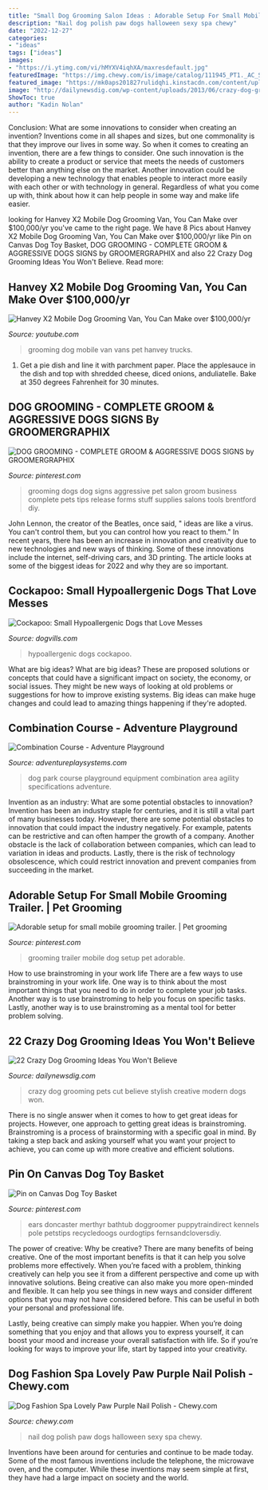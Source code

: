 ```yaml
---
title: "Small Dog Grooming Salon Ideas : Adorable Setup For Small Mobile Grooming Trailer."
description: "Nail dog polish paw dogs halloween sexy spa chewy"
date: "2022-12-27"
categories:
- "ideas"
tags: ["ideas"]
images:
- "https://i.ytimg.com/vi/hMYXV4iqhXA/maxresdefault.jpg"
featuredImage: "https://img.chewy.com/is/image/catalog/111945_PT1._AC_SL1500_V1488992901_.jpg"
featured_image: "https://mk0aps201827rulidqhi.kinstacdn.com/content/uploads/2018/06/UDOGCMBKITSIDE2.jpg"
image: "http://dailynewsdig.com/wp-content/uploads/2013/06/crazy-dog-grooming-22.jpg"
ShowToc: true
author: "Kadin Nolan"
---
```



Conclusion: What are some innovations to consider when creating an invention?
Inventions come in all shapes and sizes, but one commonality is that they improve our lives in some way. So when it comes to creating an invention, there are a few things to consider. One such innovation is the ability to create a product or service that meets the needs of customers better than anything else on the market. Another innovation could be developing a new technology that enables people to interact more easily with each other or with technology in general. Regardless of what you come up with, think about how it can help people in some way and make life easier.

	

		
looking for Hanvey X2 Mobile Dog Grooming Van, You Can Make over $100,000/yr you've came to the right page. We have 8 Pics about Hanvey X2 Mobile Dog Grooming Van, You Can Make over $100,000/yr like Pin on Canvas Dog Toy Basket, DOG GROOMING - COMPLETE GROOM &amp; AGGRESSIVE DOGS SIGNS by GROOMERGRAPHIX and also 22 Crazy Dog Grooming Ideas You Won&#039;t Believe. Read more:
		
    
## Hanvey X2 Mobile Dog Grooming Van, You Can Make Over $100,000/yr

<img loading=lazy src="https://i.ytimg.com/vi/hMYXV4iqhXA/maxresdefault.jpg" onerror="this.onerror=null;this.src='https://tse3.mm.bing.net/th?id=OIP.LNP9SAnUy4mLQYifbvHf5QHaEK&amp;pid=15.1';" alt="Hanvey X2 Mobile Dog Grooming Van, You Can Make over $100,000/yr">

_Source: youtube.com_

>grooming dog mobile van vans pet hanvey trucks. 

	

1. Get a pie dish and line it with parchment paper. Place the applesauce in the dish and top with shredded cheese, diced onions, anduliatelle. Bake at 350 degrees Fahrenheit for 30 minutes.

    
## DOG GROOMING - COMPLETE GROOM &amp; AGGRESSIVE DOGS SIGNS By GROOMERGRAPHIX

<img loading=lazy src="https://i.pinimg.com/originals/5f/d9/8e/5fd98e3e1aa518a87b74c9836621b2f2.jpg" onerror="this.onerror=null;this.src='https://tse4.mm.bing.net/th?id=OIP.AfwM5InniyGaWD-PFuhbyQHaKJ&amp;pid=15.1';" alt="DOG GROOMING - COMPLETE GROOM &amp; AGGRESSIVE DOGS SIGNS by GROOMERGRAPHIX">

_Source: pinterest.com_

>grooming dogs dog signs aggressive pet salon groom business complete pets tips release forms stuff supplies salons tools brentford diy. 

	

John Lennon, the creator of the Beatles, once said, " ideas are like a virus. You can't control them, but you can control how you react to them." In recent years, there has been an increase in innovation and creativity due to new technologies and new ways of thinking. Some of these innovations include the internet, self-driving cars, and 3D printing. The article looks at some of the biggest ideas for 2022 and why they are so important.

    
## Cockapoo: Small Hypoallergenic Dogs That Love Messes

<img loading=lazy src="https://www.dogvills.com/wp-content/uploads/2015/04/Cockapoo-fb.jpg" onerror="this.onerror=null;this.src='https://tse2.mm.bing.net/th?id=OIP.amfNBAqNiRc_YO1U33IabQHaFM&amp;pid=15.1';" alt="Cockapoo: Small Hypoallergenic Dogs that Love Messes">

_Source: dogvills.com_

>hypoallergenic dogs cockapoo. 

	

What are big ideas?
What are big ideas? These are proposed solutions or concepts that could have a significant impact on society, the economy, or social issues. They might be new ways of looking at old problems or suggestions for how to improve existing systems. Big ideas can make huge changes and could lead to amazing things happening if they're adopted.

    
## Combination Course - Adventure Playground

<img loading=lazy src="https://mk0aps201827rulidqhi.kinstacdn.com/content/uploads/2018/06/UDOGCMBKITSIDE2.jpg" onerror="this.onerror=null;this.src='https://tse2.mm.bing.net/th?id=OIP.g6brMGf2BPBjACf0x9E2agHaEK&amp;pid=15.1';" alt="Combination Course - Adventure Playground">

_Source: adventureplaysystems.com_

>dog park course playground equipment combination area agility specifications adventure. 

	

Invention as an industry: What are some potential obstacles to innovation?
Invention has been an industry staple for centuries, and it is still a vital part of many businesses today. However, there are some potential obstacles to innovation that could impact the industry negatively. For example, patents can be restrictive and can often hamper the growth of a company. Another obstacle is the lack of collaboration between companies, which can lead to variation in ideas and products. Lastly, there is the risk of technology obsolescence, which could restrict innovation and prevent companies from succeeding in the market.

    
## Adorable Setup For Small Mobile Grooming Trailer. | Pet Grooming

<img loading=lazy src="https://i.pinimg.com/736x/ea/7d/1f/ea7d1f8f9621cd430c632b5a265cc558--pet-grooming-business-ideas.jpg" onerror="this.onerror=null;this.src='https://tse2.mm.bing.net/th?id=OIP.VHnz8M8Gw5SpfbSTyJ95rgHaJ4&amp;pid=15.1';" alt="Adorable setup for small mobile grooming trailer. | Pet grooming">

_Source: pinterest.com_

>grooming trailer mobile dog setup pet adorable. 

	

How to use brainstroming in your work life
There are a few ways to use brainstroming in your work life. One way is to think about the most important things that you need to do in order to complete your job tasks. Another way is to use brainstroming to help you focus on specific tasks. Lastly, another way is to use brainstroming as a mental tool for better problem solving.

    
## 22 Crazy Dog Grooming Ideas You Won&#039;t Believe

<img loading=lazy src="http://dailynewsdig.com/wp-content/uploads/2013/06/crazy-dog-grooming-22.jpg" onerror="this.onerror=null;this.src='https://tse3.mm.bing.net/th?id=OIP.v2Qs2wjDkiPOAnzTLL4PiAHaF7&amp;pid=15.1';" alt="22 Crazy Dog Grooming Ideas You Won&#039;t Believe">

_Source: dailynewsdig.com_

>crazy dog grooming pets cut believe stylish creative modern dogs won. 

	

There is no single answer when it comes to how to get great ideas for projects. However, one approach to getting great ideas is brainstroming. Brainstroming is a process of brainstorming with a specific goal in mind. By taking a step back and asking yourself what you want your project to achieve, you can come up with more creative and efficient solutions.

    
## Pin On Canvas Dog Toy Basket

<img loading=lazy src="https://i.pinimg.com/736x/a9/71/4f/a9714f91f05ce2b82ec459ef0fd57889.jpg" onerror="this.onerror=null;this.src='https://tse2.mm.bing.net/th?id=OIP.AO345sxFEuc3CICQIwerMAHaJ4&amp;pid=15.1';" alt="Pin on Canvas Dog Toy Basket">

_Source: pinterest.com_

>ears doncaster merthyr bathtub doggroomer puppytraindirect kennels pole petstips recycledoogs ourdogtips fernsandcloversdiy. 

	

The power of creative: Why be creative?
There are many benefits of being creative. One of the most important benefits is that it can help you solve problems more effectively. When you’re faced with a problem, thinking creatively can help you see it from a different perspective and come up with innovative solutions.
Being creative can also make you more open-minded and flexible. It can help you see things in new ways and consider different options that you may not have considered before. This can be useful in both your personal and professional life.

Lastly, being creative can simply make you happier. When you’re doing something that you enjoy and that allows you to express yourself, it can boost your mood and increase your overall satisfaction with life. So if you’re looking for ways to improve your life, start by tapped into your creativity.

    
## Dog Fashion Spa Lovely Paw Purple Nail Polish - Chewy.com

<img loading=lazy src="https://img.chewy.com/is/image/catalog/111945_PT1._AC_SL1500_V1488992901_.jpg" onerror="this.onerror=null;this.src='https://tse1.mm.bing.net/th?id=OIP.Jr2EqMiyBo4hsnTmuVyrBQHaHa&amp;pid=15.1';" alt="Dog Fashion Spa Lovely Paw Purple Nail Polish - Chewy.com">

_Source: chewy.com_

>nail dog polish paw dogs halloween sexy spa chewy. 

	

Inventions have been around for centuries and continue to be made today. Some of the most famous inventions include the telephone, the microwave oven, and the computer. While these inventions may seem simple at first, they have had a large impact on society and the world.

